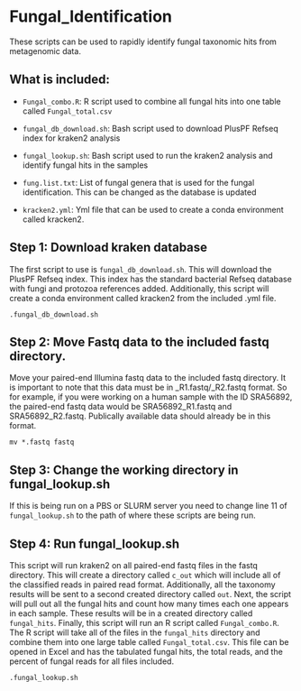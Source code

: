 # Fungal_Identification
These scripts can be used to rapidly identify fungal taxonomic hits from metagenomic data.

## What is included:

  
  - `Fungal_combo.R`:          R script used to combine all fungal hits into one table called `Fungal_total.csv` 
  
  - `fungal_db_download.sh`:    Bash script used to download PlusPF Refseq index for kraken2 analysis
  
 - `fungal_lookup.sh`:        Bash script used to run the kraken2 analysis and identify fungal hits in the samples
  
  - `fung.list.txt`:           List of fungal genera that is used for the fungal identification. This can be changed as the database is updated
  
  - `kracken2.yml`:            Yml file that can be used to create a conda environment called kracken2.

## Step 1: Download kraken database
The first script to use is `fungal_db_download.sh`. This will download the PlusPF Refseq index. This index has the standard bacterial Refseq database with fungi and protozoa references added. Additionally, this script will create a conda environment called kracken2 from the included .yml file.

```
.fungal_db_download.sh
```

## Step 2: Move Fastq data to the included fastq directory.
Move your paired-end Illumina fastq data to the included fastq directory. It is important to note that this data must be in _R1.fastq/_R2.fastq format. So for example, if you were working on a human sample with the ID SRA56892, the paired-end fastq data would be SRA56892_R1.fastq and SRA56892_R2.fastq. Publically available data should already be in this format.

```
mv *.fastq fastq
```

## Step 3: Change the working directory in fungal_lookup.sh
If this is being run on a PBS or SLURM server you need to change line 11 of `fungal_lookup.sh` to the path of where these scripts are being run.

## Step 4: Run fungal_lookup.sh
This script will run kraken2 on all paired-end fastq files in the fastq directory. This will create a directory called `c_out` which will include all of the classified reads in paired read format. Additionally, all the taxonomy results will be sent to a second created directory called `out`. Next, the script will pull out all the fungal hits and count how many times each one appears in each sample. These results will be in a created directory called `fungal_hits`. Finally, this script will run an R script called `Fungal_combo.R`. The R script will take all of the files in the `fungal_hits` directory and combine them into one large table called `Fungal_total.csv`. This file can be opened in Excel and has the tabulated fungal hits, the total reads, and the percent of fungal reads for all files included.

```
.fungal_lookup.sh
```
